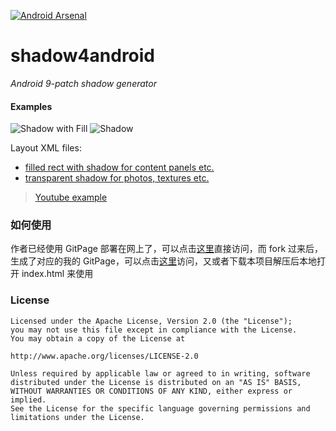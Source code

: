 [![Android Arsenal](https://img.shields.io/badge/Android%20Arsenal-shadow4android-brightgreen.svg?style=flat)](https://android-arsenal.com/details/1/1188)

shadow4android
==============

*Android 9-patch shadow generator*

#### Examples
![](/examples/fill.png?raw=true "Shadow with Fill")
![](/examples/transparent.png?raw=true "Shadow")

Layout XML files: 

* [filled rect with shadow for content panels etc.](/examples/shadow_fill.xml?raw=true)
* [transparent shadow for photos, textures  etc.](/examples/shadow_transparent.xml?raw=true)

> [Youtube  example](https://www.youtube.com/watch?v=ZOK6gEH8qIU)
> 
### 如何使用
作者已经使用 GitPage 部署在网上了，可以点击[这里](https://inloop.github.io/shadow4android/)直接访问，而 fork 过来后，生成了对应的我的 GitPage，可以点击[这里](https://enderhoshi.github.io/shadow4android/)访问，又或者下载本项目解压后本地打开 index.html 来使用

### License
    Licensed under the Apache License, Version 2.0 (the "License");
    you may not use this file except in compliance with the License.
    You may obtain a copy of the License at
    
    http://www.apache.org/licenses/LICENSE-2.0
    
    Unless required by applicable law or agreed to in writing, software
    distributed under the License is distributed on an "AS IS" BASIS,
    WITHOUT WARRANTIES OR CONDITIONS OF ANY KIND, either express or implied.
    See the License for the specific language governing permissions and
    limitations under the License.
